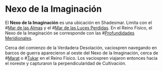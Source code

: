 # Nexo de la Imaginación

El **Nexo de la Imaginación** es una ubicación en Shadesmar. Limita con el #[Mar de las Almas](locations/sea-of-souls) y el #[Mar de las Luces Perdidas](locations/sea-of-lost-lights). En el Reino Físico, el Nexo de la Imaginación se corresponde con las #[Profundidades Meridionales](locations/southern-depths).

Cerca del comienzo de la Verdadera Desolación, vaciospren navegando en barcos de guerra aparecieron al oeste del Nexo de la Imaginación, cerca de #[Marat](locations/marat) o #[Tukar](locations/tukar) en el Reino Físico. Los vaciospren viajaron entonces hacia el noreste y capturaron la perpendicularidad de Cultivación. 
